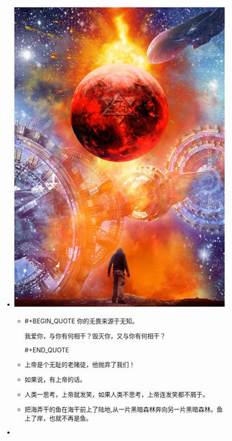 - ![threebody.jpg](../assets/threebody.jpg)
	-
	- #+BEGIN_QUOTE
	  你的无畏来源于无知。
	  
	  我爱你，与你有何相干？毁灭你，又与你有何相干？
	  
	  #+END_QUOTE
	- 上帝是个无耻的老赌徒，他抛弃了我们！
	- 如果说，有上帝的话。
	- 人类一思考，上帝就发笑，如果人类不思考，上帝连发笑都不屑于。
	- 把海弄干的鱼在海干前上了陆地,从一片黑暗森林奔向另一片黑暗森林。鱼上了岸，也就不再是鱼。
-